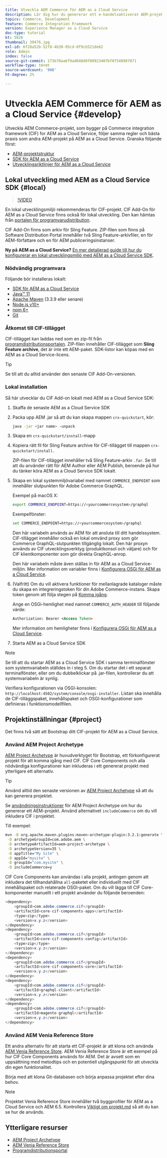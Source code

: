 ```yaml
---
title: Utveckla AEM Commerce för AEM as a Cloud Service
description: Lär dig hur du genererar ett e-handelsaktiverat AEM-projekt med AEM projekttyp. Lär dig hur du bygger och driftsätter projekt i en lokal utvecklingsmiljö med AEM as a Cloud Service SDK.
topics: Commerce, Development
feature: Commerce Integration Framework
version: Experience Manager as a Cloud Service
doc-type: tutorial
kt: 5826
thumbnail: 39476.jpg
exl-id: 6f28a52b-52f8-4b30-95cd-0f9cb521de62
role: Admin
index: false
source-git-commit: 173b70aa6f9ad848d0f80923407bf07540987071
workflow-type: tm+mt
source-wordcount: '908'
ht-degree: 2%

---
```


# Utveckla AEM Commerce för AEM as a Cloud Service {#develop}

Utveckla AEM Commerce-projekt, som bygger på Commerce integration framework (CIF) for AEM as a Cloud Service, följer samma regler och bästa praxis som andra AEM-projekt på AEM as a Cloud Service. Granska följande först:

- [AEM-projektstruktur](https://experienceleague.adobe.com/docs/experience-manager-cloud-service/content/implementing/developing/aem-project-content-package-structure.html?lang=sv-SE)
- [SDK för AEM as a Cloud Service](https://experienceleague.adobe.com/docs/experience-manager-cloud-service/content/implementing/developing/aem-as-a-cloud-service-sdk.html?lang=sv-SE)
- [Utvecklingsriktlinjer för AEM as a Cloud Service](https://experienceleague.adobe.com/docs/experience-manager-cloud-service/content/implementing/developing/development-guidelines.html?lang=sv-SE)

## Lokal utveckling med AEM as a Cloud Service SDK {#local}

>[!VIDEO](https://video.tv.adobe.com/v/39476/?quality=12&learn=on)

En lokal utvecklingsmiljö rekommenderas för CIF-projekt. CIF Add-On för AEM as a Cloud Service finns också för lokal utveckling. Den kan hämtas från [portalen för programvarudistribution](https://experience.adobe.com/#/downloads/content/software-distribution/en/aemcloud.html).

CIF Add-On finns som arkiv för Sling Feature. ZIP-filen som finns på Software Distribution Portal innehåller två Sling Feature-arkivfiler, en för AEM-författare och en för AEM publiceringsinstanser.

**Ny på AEM as a Cloud Service?** [En mer detaljerad guide till hur du konfigurerar en lokal utvecklingsmiljö med AEM as a Cloud Service SDK](https://experienceleague.adobe.com/docs/experience-manager-learn/cloud-service/local-development-environment-set-up/overview.html?lang=sv-SE).

### Nödvändig programvara

Följande bör installeras lokalt:

- [SDK för AEM as a Cloud Service](https://experienceleague.adobe.com/docs/experience-manager-learn/cloud-service/local-development-environment-set-up/aem-runtime.html?lang=sv-SE#download-the-aem-as-a-cloud-service-sdk)
- [Java™ 11](https://downloads.experiencecloud.adobe.com/content/software-distribution/en/general.html)
- [Apache Maven](https://maven.apache.org/) (3.3.9 eller senare)
- [Node.js v10+](https://nodejs.org/en)
- [npm 6+](https://www.npmjs.com/)
- [Git](https://git-scm.com/)

### Åtkomst till CIF-tillägget

CIF-tillägget kan laddas ned som en zip-fil från [programdistributionsportalen](https://experience.adobe.com/#/downloads/content/software-distribution/en/aemcloud.html). ZIP-filen innehåller CIF-tillägget som **Sling Feature archive**, det är inte ett AEM-paket. SDK-listor kan köpas med en AEM as a Cloud Service-licens.

>[!TIP]
>
>Se till att du alltid använder den senaste CIF Add-On-versionen.

### Lokal installation

Så här utvecklar du CIF Add-on lokalt med AEM as a Cloud Service SDK:

1. Skaffa de senaste AEM as a Cloud Service SDK
1. Packa upp AEM .jar så att du kan skapa mappen `crx-quickstart`, kör:

   ```bash
   java -jar <jar name> -unpack
   ```

1. Skapa en `crx-quickstart/install`-mapp
1. Kopiera rätt fil för Sling Feature archive för CIF-tillägget till mappen `crx-quickstart/install`.

   ZIP-filen för CIF-tillägget innehåller två Sling Feature-arkiv `.far`. Se till att du använder rätt för AEM Author eller AEM Publish, beroende på hur du tänker köra AEM as a Cloud Service SDK lokalt.

1. Skapa en lokal systemmiljövariabel med namnet `COMMERCE_ENDPOINT` som innehåller slutpunkten för Adobe Commerce GraphQL.

   Exempel på macOS X:

   ```bash
   export COMMERCE_ENDPOINT=https://<yourcommercesystem>/graphql
   ```

   Exempelfönster:

   ```bash
   set COMMERCE_ENDPOINT=https://<yourcommercesystem>/graphql
   ```

   Den här variabeln används av AEM för att ansluta till ditt handelssystem. CIF-tillägget innehåller också en lokal omvänd proxy som gör Commerce GraphQL-slutpunkten tillgänglig lokalt. Den här proxyn används av CIF utvecklingsverktyg (produktkonsol och väljare) och för CIF klientkomponenter som gör direkta GraphQL-anrop.

   Den här variabeln måste även ställas in för AEM as a Cloud Service-miljön. Mer information om variabler finns i [Konfigurera OSGi för AEM as a Cloud Service](https://experienceleague.adobe.com/docs/experience-manager-cloud-service/content/implementing/deploying/configuring-osgi.html?lang=sv-SE#local-development).

1. (Valfritt) Om du vill aktivera funktioner för mellanlagrade kataloger måste du skapa en integreringstoken för din Adobe Commerce-instans. Skapa token genom att följa stegen på [Komma igång](./getting-started.md#staging).

   Ange en OSGi-hemlighet med namnet `COMMERCE_AUTH_HEADER` till följande värde:

   ```xml
   Authorization: Bearer <Access Token>
   ```

   Mer information om hemligheter finns i [Konfigurera OSGi för AEM as a Cloud Service](https://experienceleague.adobe.com/docs/experience-manager-cloud-service/content/implementing/deploying/configuring-osgi.html?lang=sv-SE#local-development).

1. Starta AEM as a Cloud Service SDK

>[!NOTE]
>
>Se till att du startar AEM as a Cloud Service SDK i samma terminalfönster som systemvariabeln ställdes in i steg 5. Om du startar det i ett separat terminalfönster, eller om du dubbelklickar på .jar-filen, kontrollerar du att systemvariabeln är synlig.

Verifiera konfigurationen via OSGI-konsolen: `http://localhost:4502/system/console/osgi-installer`. Listan ska innehålla de CIF-tilläggspaket, innehållspaket och OSGI-konfigurationer som definieras i funktionsmodellfilen.

## Projektinställningar {#project}

Det finns två sätt att Bootstrap ditt CIF-projekt för AEM as a Cloud Service.

### Använd AEM Project Archetype

[AEM Project Archetype](https://github.com/adobe/aem-project-archetype) är huvudverktyget för Bootstrap, ett förkonfigurerat projekt för att komma igång med CIF. CIF Core Components och alla nödvändiga konfigurationer kan inkluderas i ett genererat projekt med ytterligare ett alternativ.

>[!TIP]
>
>Använd alltid den senaste versionen av [AEM Project Archetype](https://github.com/adobe/aem-project-archetype/releases) så att du kan generera projektet.

Se [användningsinstruktioner](https://github.com/adobe/aem-project-archetype#usage) för AEM Project Archetype om hur du genererar ett AEM-projekt. Använd alternativet `includeCommerce` om du vill inkludera CIF i projektet.

Till exempel:

```bash
mvn -B org.apache.maven.plugins:maven-archetype-plugin:3.2.1:generate \
 -D archetypeGroupId=com.adobe.aem \
 -D archetypeArtifactId=aem-project-archetype \
 -D archetypeVersion=35 \
 -D appTitle="My Site" \
 -D appId="mysite" \
 -D groupId="com.mysite" \
 -D includeCommerce=y
```

CIF Core Components kan användas i alla projekt, antingen genom att inkludera det tillhandahållna `all`-paketet eller individuellt med CIF innehållspaket och relaterade OSGI-paket. Om du vill lägga till CIF Core-komponenter manuellt i ett projekt använder du följande beroenden:

```java
<dependency>
    <groupId>com.adobe.commerce.cif</groupId>
    <artifactId>core-cif-components-apps</artifactId>
    <type>zip</type>
    <version>x.y.z</version>
</dependency>
<dependency>
    <groupId>com.adobe.commerce.cif</groupId>
    <artifactId>core-cif-components-config</artifactId>
    <type>zip</type>
    <version>x.y.z</version>
</dependency>
<dependency>
    <groupId>com.adobe.commerce.cif</groupId>
    <artifactId>core-cif-components-core</artifactId>
    <version>x.y.z</version>
</dependency>
<dependency>
    <groupId>com.adobe.commerce.cif</groupId>
    <artifactId>graphql-client</artifactId>
    <version>x.y.z</version>
</dependency>
<dependency>
    <groupId>com.adobe.commerce.cif</groupId>
    <artifactId>magento-graphql</artifactId>
    <version>x.y.z</version>
</dependency>
```

### Använd AEM Venia Reference Store

Ett andra alternativ för att starta ett CIF-projekt är att klona och använda [AEM Venia Reference Store](https://github.com/adobe/aem-cif-guides-venia). AEM Venia Reference Store är ett exempel på hur CIF Core Components används för AEM. Det är avsett som en uppsättning med metodtips och en potentiell utgångspunkt för att utveckla din egen funktionalitet.

Börja med att klona Git-databasen och börja anpassa projektet efter dina behov.

>[!NOTE]
>
>Projektet Venia Reference Store innehåller två byggprofiler för AEM as a Cloud Service och AEM 6.5. Kontrollera [Viktigt om projekt.md](https://github.com/adobe/aem-cif-guides-venia/blob/main/README.md) så att du kan se hur de används.

## Ytterligare resurser

- [AEM Project Archetype](https://github.com/adobe/aem-project-archetype)
- [AEM Venia Reference Store](https://github.com/adobe/aem-cif-guides-venia)
- [Programdistributionsportal](https://experience.adobe.com/#/downloads/content/software-distribution/en/aemcloud.html)
